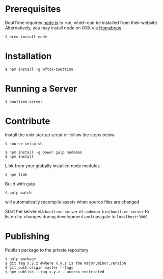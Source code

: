 Prerequisites
===
BoutTime requires [node.js](https://nodejs.org/) to run, which can be installed from their website. Alternatively, you may install node on OSX via [Homebrew](http://brew.sh/)
```
$ brew install node
```

Installation
===
```
$ npm install -g wftda-bouttime
```

Running a Server
===
```
$ bouttime-server
```

Contribute
===
Install the unix startup script or follow the steps below

```
$ source setup.sh
```

```
$ npm install -g bower gulp nodemon
$ npm install
```

Link from your globally installed node modules

```
$ npm link
```

Build with gulp

```
$ gulp watch
```

will automatically recompile assets when source files are changed

Start the server via `bouttime-server` or `nodemon bin/bouttime-server` to listen for changes during development and navigate to `localhost:3000`

Publishing
===
Publish package to the private repository

```
$ gulp package
$ git tag x.y.z #where x.y.z is the major,minor,version
$ git push origin master --tags
$ npm publish --tag x.y.z --access restricted
```
